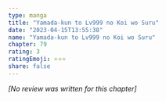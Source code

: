 ```yaml
---
type: manga
title: "Yamada-kun to Lv999 no Koi wo Suru"
date: "2023-04-15T13:55:38"
name: "Yamada-kun to Lv999 no Koi wo Suru"
chapter: 79
rating: 3
ratingEmoji: ⭐️⭐️⭐️
share: false
---
```


*[No review was written for this chapter]*
